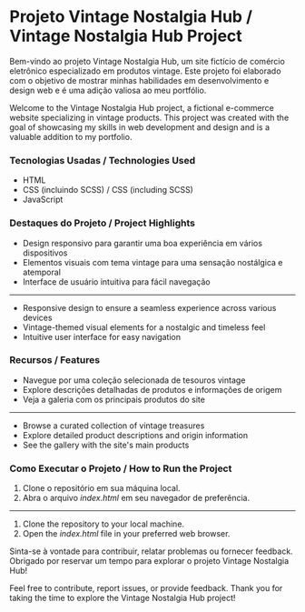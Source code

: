 # Projeto Vintage Nostalgia Hub / Vintage Nostalgia Hub Project
Bem-vindo ao projeto Vintage Nostalgia Hub, um site fictício de comércio eletrônico especializado em produtos vintage. Este projeto foi elaborado com o objetivo de mostrar minhas habilidades em desenvolvimento e design web e é uma adição valiosa ao meu portfólio.

Welcome to the Vintage Nostalgia Hub project, a fictional e-commerce website specializing in vintage products. This project was created with the goal of showcasing my skills in web development and design and is a valuable addition to my portfolio.

### Tecnologias Usadas / Technologies Used
- HTML
- CSS (incluindo SCSS) / CSS (including SCSS)
- JavaScript

### Destaques do Projeto / Project Highlights
- Design responsivo para garantir uma boa experiência em vários dispositivos
- Elementos visuais com tema vintage para uma sensação nostálgica e atemporal
- Interface de usuário intuitiva para fácil navegação
***
- Responsive design to ensure a seamless experience across various devices
- Vintage-themed visual elements for a nostalgic and timeless feel
- Intuitive user interface for easy navigation

### Recursos / Features
- Navegue por uma coleção selecionada de tesouros vintage
- Explore descrições detalhadas de produtos e informações de origem
- Veja a galeria com os principais produtos do site
***
- Browse a curated collection of vintage treasures
- Explore detailed product descriptions and origin information
- See the gallery with the site's main products

### Como Executar o Projeto / How to Run the Project
1. Clone o repositório em sua máquina local.
2. Abra o arquivo *index.html* em seu navegador de preferência.
***
1. Clone the repository to your local machine.
2. Open the *index.html* file in your preferred web browser.

Sinta-se à vontade para contribuir, relatar problemas ou fornecer feedback. Obrigado por reservar um tempo para explorar o projeto Vintage Nostalgia Hub!

Feel free to contribute, report issues, or provide feedback. Thank you for taking the time to explore the Vintage Nostalgia Hub project!